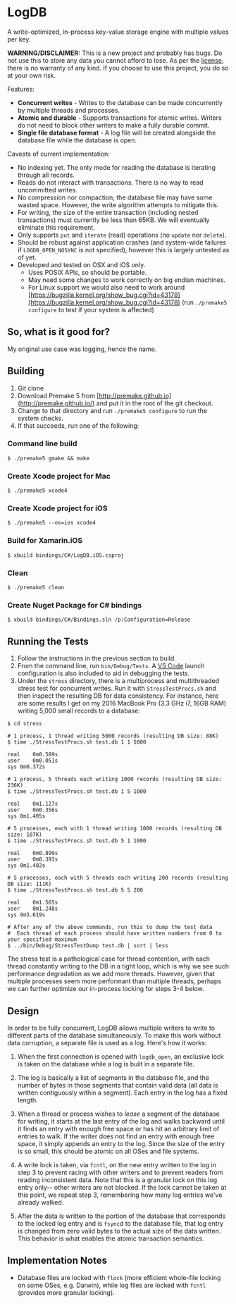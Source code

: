 # LogDB

A write-optimized, in-process key-value storage engine with multiple values per key.

**WARNING/DISCLAIMER:** This is a new project and probably has bugs. Do not use this to store any data you cannot afford to lose. As per the [license](License.md), there is no warranty of any kind. If you choose to use this project, you do so at your own risk.

Features:

- **Concurrent writes** - Writes to the database can be made concurrently by multiple threads and processes.
- **Atomic and durable** - Supports transactions for atomic writes. Writers do not need to block other writers to make a fully durable commit.
- **Single file database format** - A log file will be created alongside the database file while the database is open.

Caveats of current implementation:

- No indexing yet. The only mode for reading the database is iterating through all records.
- Reads do not interact with transactions. There is no way to read uncommitted writes.
- No compression nor compaction; the database file may have some wasted space. However, the write algorithm attempts to mitigate this.
- For writing, the size of the entire transaction (including nested transactions) must currently be less than 65KB. We will eventually eliminate this requirement.
- Only supports `put` and `iterate` (read) operations (no `update` nor `delete`).
- Should be robust against application crashes (and system-wide failures if `LOGDB_OPEN_NOSYNC` is not specified), however this is largely untested as of yet.
- Developed and tested on OSX and iOS only.
    - Uses POSIX APIs, so should be portable.
    - May need some changes to work correctly on big endian machines.
    - For Linux support we would also need to work around [https://bugzilla.kernel.org/show_bug.cgi?id=43178](https://bugzilla.kernel.org/show_bug.cgi?id=43178) (run `./premake5 configure` to test if your system is affected)

## So, what is it good for?

My original use case was logging, hence the name.


## Building

1. Git clone
2. Download Premake 5 from [http://premake.github.io](http://premake.github.io/) and put it in the root of the git checkout.
3. Change to that directory and run `./premake5 configure` to run the system checks.
4. If that succeeds, run one of the following:

### Command line build

	$ ./premake5 gmake && make

### Create Xcode project for Mac

	$ ./premake5 xcode4

### Create Xcode project for iOS

	$ ./premake5 --os=ios xcode4

### Build for Xamarin.iOS

	$ xbuild bindings/C#/LogDB.iOS.csproj

### Clean

	$ ./premake5 clean

### Create Nuget Package for C# bindings

	$ xbuild bindings/C#/Bindings.sln /p:Configuration=Release

## Running the Tests

1. Follow the instructions in the previous section to build.
2. From the command line, run `bin/Debug/Tests`. A [VS Code](https://code.visualstudio.com) launch configuration is also included to aid in debugging the tests.
3. Under the `stress` directory, there is a multiprocess and multithreaded stress test for concurrent writes. Run it with `StressTestProcs.sh` and then inspect the resulting DB for data consistency. For instance, here are some results I get on my 2016 MacBook Pro (3.3 GHz i7, 16GB RAM) writing 5,000 small records to a database:

```
$ cd stress

# 1 process, 1 thread writing 5000 records (resulting DB size: 88K)
$ time ./StressTestProcs.sh test.db 1 1 5000

real	0m0.589s
user	0m0.051s
sys	0m0.372s

# 1 process, 5 threads each writing 1000 records (resulting DB size: 236K)
$ time ./StressTestProcs.sh test.db 1 5 1000

real	0m1.127s
user	0m0.356s
sys	0m1.405s

# 5 processes, each with 1 thread writing 1000 records (resulting DB size: 107K)
$ time ./StressTestProcs.sh test.db 5 1 1000

real	0m0.899s
user	0m0.393s
sys	0m1.402s

# 5 processes, each with 5 threads each writing 200 records (resulting DB size: 111K)
$ time ./StressTestProcs.sh test.db 5 5 200

real	0m1.565s
user	0m1.248s
sys	0m3.619s

# After any of the above commands, run this to dump the test data
#  Each thread of each process should have written numbers from 0 to your specified maximum
$ ../bin/Debug/StressTestDump test.db | sort | less
```

The stress test is a pathological case for thread contention, with each thread constantly writing to the DB in a tight loop, which is why we see such performance degradation as we add more threads. However, given that multiple processes seem more performant than multiple threads, perhaps we can further optimize our in-process locking for steps 3-4 below.

## Design

In order to be fully concurrent, LogDB allows multiple writers to write to different parts of the database simultaneously. To make this work without data corruption, a separate file is used as a log. Here's how it works:

1. When the first connection is opened with `logdb_open`, an exclusive lock is taken on the database while a log is built in a separate file.

2. The log is basically a list of segments in the database file, and the number of bytes in those segments that contain valid data (all data is written contiguously within a segment). Each entry in the log has a fixed length.

3. When a thread or process wishes to _lease_ a segment of the database for writing, it starts at the last entry of the log and walks backward until it finds an entry with enough free space or has hit an arbitrary limit of entries to walk. If the writer does not find an entry with enough free space, it simply appends an entry to the log. Since the size of the entry is so small, this should be atomic on all OSes and file systems.

4. A write lock is taken, via `fcntl`, on the new entry written to the log in step 3 to prevent racing with other writers and to prevent readers from reading inconsistent data. Note that this is a granular lock on this log entry only-- other writers are not blocked. If the lock cannot be taken at this point, we repeat step 3, remembering how many log entries we've already walked.

5. After the data is written to the portion of the database that corresponds to the locked log entry and is `fsync`d to the database file, that log entry is changed from zero valid bytes to the actual size of the data written. This behavior is what enables the atomic transaction semantics.


## Implementation Notes

- Database files are locked with `flock` (more efficient whole-file locking on some OSes, e.g. Darwin), while log files are locked with `fcntl` (provides more granular locking).

